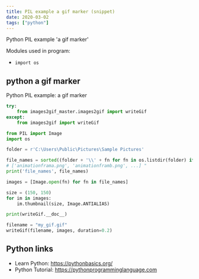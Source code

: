 ```yaml
---
title: PIL example a gif marker (snippet)
date: 2020-03-02
tags: ["python"]
---
```

Python PIL example 'a gif marker'


Modules used in program: 
* `import os`

## python a gif marker

Python PIL example: a gif marker

```python
try:
    from images2gif_master.images2gif import writeGif
except:
    from images2gif import writeGif

from PIL import Image
import os

folder = r'C:\Users\Public\Pictures\Sample Pictures'

file_names = sorted((folder + '\\' + fn for fn in os.listdir(folder) if fn.endswith('.jpg')))
# ['animationframa.png', 'animationframb.png', ...] "
print('file_names', file_names)

images = [Image.open(fn) for fn in file_names]

size = (150, 150)
for im in images:
    im.thumbnail(size, Image.ANTIALIAS)

print(writeGif.__doc__)

filename = "my_gif.gif"
writeGif(filename, images, duration=0.2)


```

## Python links

- Learn Python: https://pythonbasics.org/
- Python Tutorial: https://pythonprogramminglanguage.com
